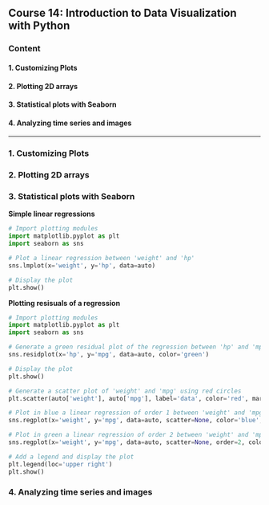 ## Course 14: Introduction to Data Visualization with Python

### Content
#### 1. Customizing Plots
#### 2. Plotting 2D arrays
#### 3. Statistical plots with Seaborn
#### 4. Analyzing time series and images
--------------------------------------------------------------------------------------------------------------------
### 1. Customizing Plots

### 2. Plotting 2D arrays

### 3. Statistical plots with Seaborn
**Simple linear regressions**
```python
# Import plotting modules
import matplotlib.pyplot as plt
import seaborn as sns

# Plot a linear regression between 'weight' and 'hp'
sns.lmplot(x='weight', y='hp', data=auto)

# Display the plot
plt.show()
```
**Plotting resisuals of a regression**
```python
# Import plotting modules
import matplotlib.pyplot as plt
import seaborn as sns

# Generate a green residual plot of the regression between 'hp' and 'mpg'
sns.residplot(x='hp', y='mpg', data=auto, color='green')

# Display the plot
plt.show()
```

```python
# Generate a scatter plot of 'weight' and 'mpg' using red circles
plt.scatter(auto['weight'], auto['mpg'], label='data', color='red', marker='o')

# Plot in blue a linear regression of order 1 between 'weight' and 'mpg'
sns.regplot(x='weight', y='mpg', data=auto, scatter=None, color='blue', label='order 1')

# Plot in green a linear regression of order 2 between 'weight' and 'mpg'
sns.regplot(x='weight', y='mpg', data=auto, scatter=None, order=2, color='green', label='order 2')

# Add a legend and display the plot
plt.legend(loc='upper right')
plt.show()
```

### 4. Analyzing time series and images
